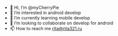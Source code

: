 - 👋 Hi, I’m @myCherryPie
- 👀 I’m interested in android develop
- 🌱 I’m currently learning mobile develop
- 💞️ I’m looking to collaborate on develop for android
- 📫 How to reach me rita@rita321.ru
     
<!---
myCherryPie/myCherryPie is a ✨ special ✨ repository because its `README.md` (this file) appears on your GitHub profile.
You can click the Preview link to take a look at your changes.
--->

